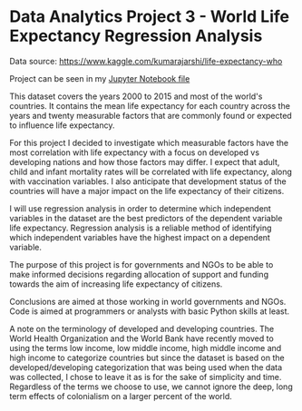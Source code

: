 # Data Analytics Project 3 - World Life Expectancy Regression Analysis   

Data source: https://www.kaggle.com/kumarajarshi/life-expectancy-who  

Project can be seen in my [Jupyter Notebook file](https://github.com/SpringChhom/DA_Project3_Life_Expectancy_Regression_Analysis/blob/main/Spring_Chhom_DA_Project3_Life_Expectancy_Analysis_and_Regression_Model.ipynb)  

This dataset covers the years 2000 to 2015 and most of the world's countries. It contains the mean life expectancy for each country across the years and twenty measurable factors that are commonly found or expected to influence life expectancy.

For this project I decided to investigate which measurable factors have the most correlation with life expectancy with a focus on developed vs developing nations and how those factors may differ. I expect that adult, child and infant mortality rates will be correlated with life expectancy, along with vaccination variables. I also anticipate that development status of the countries will have a major impact on the life expectancy of their citizens.

I will use regression analysis in order to determine which independent variables in the dataset are the best predictors of the dependent variable life expectancy. Regression analysis is a reliable method of identifying which independent variables have the highest impact on a dependent variable.

The purpose of this project is for governments and NGOs to be able to make informed decisions regarding allocation of support and funding towards the aim of increasing life expectancy of citizens.

Conclusions are aimed at those working in world governments and NGOs.
Code is aimed at programmers or analysts with basic Python skills at least.

A note on the terminology of developed and developing countries. The World Health Organization and the World Bank have recently moved to using the terms low income, low middle income, high middle income and high income to categorize countries but since the dataset is based on the developed/developing categorization that was being used when the data was collected, I chose to leave it as is for the sake of simplicity and time. Regardless of the terms we choose to use, we cannot ignore the deep, long term effects of colonialism on a larger percent of the world.
